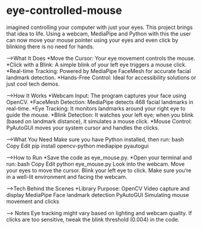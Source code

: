 # eye-controlled-mouse

imagined controlling your computer with just your eyes. This project brings that idea to life. Using a webcam, MediaPipe and Python with this the user can now move your mouse pointer using your eyes and even click by blinking  there is no need for hands.

-->What It Does
*Move the Cursor: Your eye movement controls the mouse.
*Click with a Blink: A simple blink of your left eye triggers a mouse click.
*Real-time Tracking: Powered by MediaPipe FaceMesh for accurate facial landmark detection.
*Hands-Free Control: Ideal for accessibility solutions or just cool tech demos.

-->How It Works
*Webcam Input: The program captures your face using OpenCV.
*FaceMesh Detection: MediaPipe detects 468 facial landmarks in real-time.
*Eye Tracking: It monitors landmarks around your right eye to guide the mouse.
*Blink Detection: It watches your left eye; when you blink (based on landmark distance), it simulates a mouse click.
*Mouse Control: PyAutoGUI moves your system cursor and handles the clicks.

 -->What You Need
Make sure you have Python installed, then run:
bash
Copy
Edit
pip install opencv-python mediapipe pyautogui

-->How to Run
*Save the code as eye_mouse.py.
*Open your terminal and run:
bash
Copy
Edit
python eye_mouse.py
Look into the webcam.
Move your eyes to move the cursor.
Blink your left eye to click.
Make sure you’re in a well-lit environment and facing the webcam.

-->Tech Behind the Scenes
*Library	Purpose:
OpenCV	Video capture and display
MediaPipe	Face landmark detection
PyAutoGUI	Simulating mouse movement and clicks

--> Notes
Eye tracking might vary based on lighting and webcam quality.
If clicks are too sensitive, tweak the blink threshold (0.004) in the code.

